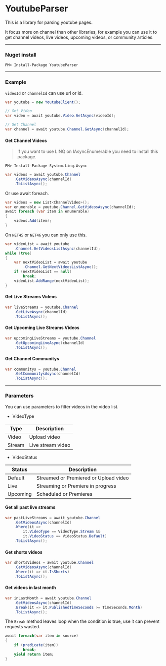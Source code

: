 # YoutubeParser  

This is a library for parsing youtube pages.  

It focus more on channel than other libraries, for example you can use it to get channel videos, live videos, upcoming videos, or community articles.  

---  

### Nuget install  

```
PM> Install-Package YoutubeParser
```  

---  

### Example  

`videoId` or `channelId` can use url or id.  

```C#
var youtube = new YoutubeClient();

// Get Video
var video = await youtube.Video.GetAsync(videoId);

// Get Channel
var channel = await youtube.Channel.GetAsync(channelId);
```

#### Get Channel Videos  

> If you want to use LINQ on IAsyncEnumerable you need to install this package.  

```
PM> Install-Package System.Linq.Async
```  

```C#
var videos = await youtube.Channel
    .GetVideosAsync(channelId)
    .ToListAsync();
```

Or use await foreach.  

```C#
var videos = new List<ChannelVideo>();
var enumerable = youtube.Channel.GetVideosAsync(channelId);
await foreach (var item in enumerable)
{
    videos.Add(item);
}
```

On `NET45` or `NET46` you can only use this.  

```C#
var videoList = await youtube
    .Channel.GetVideosListAsync(channelId);
while (true)
{
    var nextVideoList = await youtube
        .Channel.GetNextVideosListAsync();
    if (nextVideoList == null)
        break;
    videoList.AddRange(nextVideoList);
}
```

#### Get Live Streams Videos  

```C#
var liveStreams = youtube.Channel
    .GetLiveAsync(channelId)
    .ToListAsync();
```

#### Get Upcoming Live Streams Videos  

```C#
var upcomingLiveStreams = youtube.Channel
    .GetUpcomingLiveAsync(channelId)
    .ToListAsync();
```

#### Get Channel Communitys  

```C#
var communitys = youtube.Channel
    .GetCommunitysAsync(channelId)
    .ToListAsync();
```

---  

### Parameters  

You can use parameters to filter videos in the video list.  

* VideoType 

 Type    | Description 
---------|-------------------
 Video   | Upload video
 Stream  | Live stream video

* VideoStatus  

Status    | Description
----------|------------------
 Default  | Streamed or Premiered or Upload video
 Live     | Streaming or Premiere in progress
 Upcoming | Scheduled or Premieres

#### Get all past live streams  

```C#
var pastLiveStreams = await youtube.Channel
    .GetVideosAsync(channelId)
    .Where(it =>
        it.VideoType == VideoType.Stream &&
        it.VideoStatus == VideoStatus.Default)
    .ToListAsync();
```

#### Get shorts videos  

```C#
var shortsVideos = await youtube.Channel
    .GetVideosAsync(channelId)
    .Where(it => it.IsShorts)
    .ToListAsync();
```

#### Get videos in last month  

```C#
var inLastMonth = await youtube.Channel
    .GetVideosAsync(channelId)
    .Break(it => it.PublishedTimeSeconds >= TimeSeconds.Month)
    .ToListAsync();
```

The `Break` method leaves loop when the condition is true, use it can prevent requests wasted.  

```C#
await foreach(var item in source)
{
    if (predicate(item))
        break;
    yield return item;
}
```